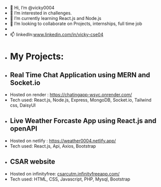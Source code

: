 - 👋 Hi, I’m @vicky0004
- 👀 I’m interested in challenges.
- 🌱 I’m currently learning React.js and Node.js
- 💞️ I’m looking to collaborate on Projects, internships, full time job
- 
- 📫 linkedIn:www.linkedin.com/in/vicky-cse04
- # My Projects:
-  ## Real Time Chat Application using MERN and Socket.io
  - Hosted on render : https://chatingapp-wsyc.onrender.com/
  - Tech used: React.js, Node.js, Express, MongoDB, Socket.io, Tailwind css, DaisyUI
-  ## Live Weather Forcaste App using React.js and openAPI
  - Hosted on netlify : https://weather0004.netlify.app/
  - Tech used: React.js, Api, Axios, Bootstrap
-  ## CSAR website
  - Hosted on infinityfree: [csarcutm.infinityfreeapp.com/](https://csarcutm.infinityfreeapp.com/)
  - Tech used: HTML, CSS, Javascript, PHP, Mysql, Bootstrap

<!---
vicky0004/vicky0004 is a ✨ special ✨ repository because its `README.md` (this file) appears on your GitHub profile.
You can click the Preview link to take a look at your changes.
--->
